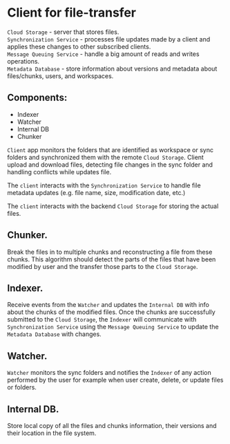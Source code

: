 # Client for file-transfer
`Cloud Storage` - server that stores files. <br>
`Synchronization Service` -  processes file updates made by a client and applies these changes to other subscribed 	clients. <br>
`Message Queuing Service` - handle a big amount of reads and writes operations. <br>
`Metadata Database` - store information about versions and metadata about files/chunks, users, and workspaces. <br>

## Components:
- Indexer
- Watcher
- Internal DB
- Chunker

`Client` app monitors the folders that are identified as workspace or sync folders and synchronized them with the remote `Cloud Storage`. Client upload and download files, detecting file changes in the sync folder and handling conflicts while updates file.

The `client` interacts with the `Synchronization Service` to handle file metadata updates (e.g. file name, size, modification date, etc.)

The `client` interacts with the backend `Cloud Storage`  for storing the actual files.


## Chunker. 
Break the files in to multiple chunks and reconstructing a file from these chunks. This algorithm should detect the parts of the files that have been modified by user and the transfer those parts to the `Cloud Storage`.

## Indexer.
Receive events from the `Watcher` and updates the `Internal DB` with info about the chunks of the modified files. Once the chunks are successfully submitted to the `Cloud Storage`, the `Indexer` will communicate with `Synchronization Service` using the `Message Queuing Service` to update the `Metadata Database` with changes.

## Watcher.
`Watcher` monitors the sync folders and notifies the `Indexer` of any action performed by the user for example when user create, delete, or update files or folders.

## Internal DB.
Store local copy of all the files and chunks information, their versions and their location in the file system.

